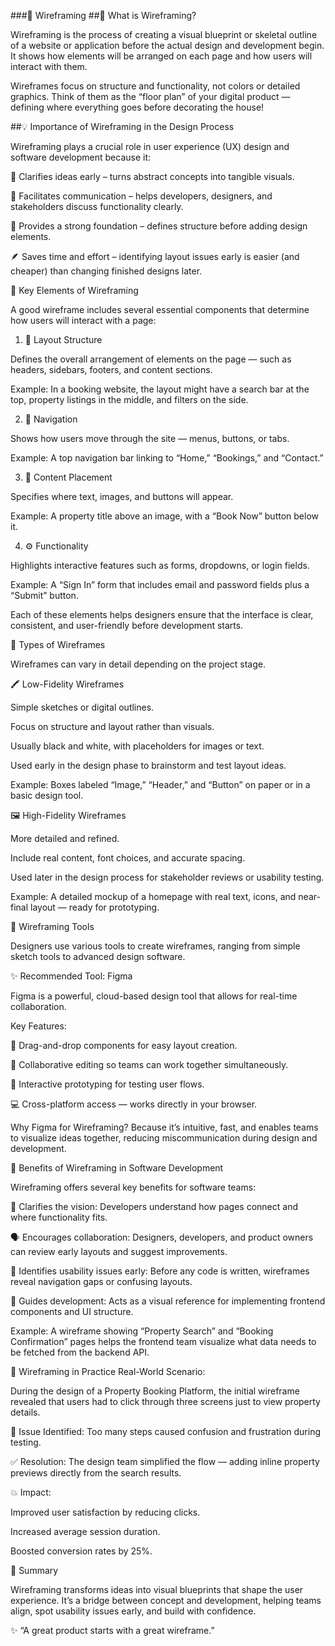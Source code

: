 ###🎯 Wireframing
##🧩 What is Wireframing?

Wireframing is the process of creating a visual blueprint or skeletal outline of a website or application before the actual design and development begin.
It shows how elements will be arranged on each page and how users will interact with them.

Wireframes focus on structure and functionality, not colors or detailed graphics. Think of them as the “floor plan” of your digital product — defining where everything goes before decorating the house!

##💡 Importance of Wireframing in the Design Process

Wireframing plays a crucial role in user experience (UX) design and software development because it:

🧭 Clarifies ideas early – turns abstract concepts into tangible visuals.

💬 Facilitates communication – helps developers, designers, and stakeholders discuss functionality clearly.

🧱 Provides a strong foundation – defines structure before adding design elements.

🪶 Saves time and effort – identifying layout issues early is easier (and cheaper) than changing finished designs later.

🧠 Key Elements of Wireframing

A good wireframe includes several essential components that determine how users will interact with a page:

1. 🧱 Layout Structure

Defines the overall arrangement of elements on the page — such as headers, sidebars, footers, and content sections.

Example: In a booking website, the layout might have a search bar at the top, property listings in the middle, and filters on the side.

2. 🧭 Navigation

Shows how users move through the site — menus, buttons, or tabs.

Example: A top navigation bar linking to “Home,” “Bookings,” and “Contact.”

3. 📝 Content Placement

Specifies where text, images, and buttons will appear.

Example: A property title above an image, with a “Book Now” button below it.

4. ⚙️ Functionality

Highlights interactive features such as forms, dropdowns, or login fields.

Example: A “Sign In” form that includes email and password fields plus a “Submit” button.

Each of these elements helps designers ensure that the interface is clear, consistent, and user-friendly before development starts.

🧾 Types of Wireframes

Wireframes can vary in detail depending on the project stage.

🖍️ Low-Fidelity Wireframes

Simple sketches or digital outlines.

Focus on structure and layout rather than visuals.

Usually black and white, with placeholders for images or text.

Used early in the design phase to brainstorm and test layout ideas.

Example: Boxes labeled “Image,” “Header,” and “Button” on paper or in a basic design tool.

🖼️ High-Fidelity Wireframes

More detailed and refined.

Include real content, font choices, and accurate spacing.

Used later in the design process for stakeholder reviews or usability testing.

Example: A detailed mockup of a homepage with real text, icons, and near-final layout — ready for prototyping.

🧰 Wireframing Tools

Designers use various tools to create wireframes, ranging from simple sketch tools to advanced design software.

✨ Recommended Tool: Figma

Figma is a powerful, cloud-based design tool that allows for real-time collaboration.

Key Features:

🧩 Drag-and-drop components for easy layout creation.

🤝 Collaborative editing so teams can work together simultaneously.

🧠 Interactive prototyping for testing user flows.

💻 Cross-platform access — works directly in your browser.

Why Figma for Wireframing?
Because it’s intuitive, fast, and enables teams to visualize ideas together, reducing miscommunication during design and development.

🚀 Benefits of Wireframing in Software Development

Wireframing offers several key benefits for software teams:

🧭 Clarifies the vision: Developers understand how pages connect and where functionality fits.

🗣️ Encourages collaboration: Designers, developers, and product owners can review early layouts and suggest improvements.

🧪 Identifies usability issues early: Before any code is written, wireframes reveal navigation gaps or confusing layouts.

🧱 Guides development: Acts as a visual reference for implementing frontend components and UI structure.

Example: A wireframe showing “Property Search” and “Booking Confirmation” pages helps the frontend team visualize what data needs to be fetched from the backend API.

🧩 Wireframing in Practice
Real-World Scenario:

During the design of a Property Booking Platform, the initial wireframe revealed that users had to click through three screens just to view property details.

👀 Issue Identified:
Too many steps caused confusion and frustration during testing.

✅ Resolution:
The design team simplified the flow — adding inline property previews directly from the search results.

💥 Impact:

Improved user satisfaction by reducing clicks.

Increased average session duration.

Boosted conversion rates by 25%.

🎯 Summary

Wireframing transforms ideas into visual blueprints that shape the user experience.
It’s a bridge between concept and development, helping teams align, spot usability issues early, and build with confidence.

✨ “A great product starts with a great wireframe.”
